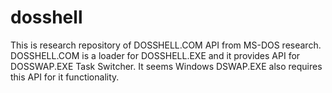 # dosshell

This is research repository of DOSSHELL.COM API from MS-DOS research. DOSSHELL.COM is a loader for DOSSHELL.EXE and it provides API for DOSSWAP.EXE Task Switcher. It seems Windows DSWAP.EXE also requires this API for it functionality.
